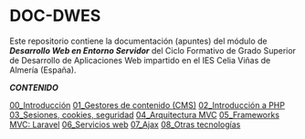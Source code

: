 # DOC-DWES

Este repositorio contiene la documentación (apuntes) del módulo de ***Desarrollo Web en Entorno Servidor*** del Ciclo Formativo de Grado Superior de Desarrollo de Aplicaciones Web impartido en el IES Celia Viñas de Almería (España).

***CONTENIDO***

[00_Introducción](00_intro.md)
[01_Gestores de contenido (CMS)](01_cms.md)
[02_Introducción a PHP](02_php.md)
[03_Sesiones, cookies, seguridad](03_sesiones.md)
[04_Arquitectura MVC](04_mvc.md)
[05_Frameworks MVC: Laravel](05_laravel.md)
[06_Servicios web](06_servicios.md)
[07_Ajax](07_ajax.md)
[08_Otras tecnologías](08_otros.md)
